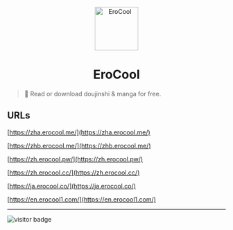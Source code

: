 <p align="center">
<img src="https://tellmeurl.com/erocool/logo.png" alt="EroCool" width="100">
</p>
<h1 align="center">EroCool</h1>

> 🍰 Read or download doujinshi & manga for free.

## URLs
[https://zha.erocool.me/](https://zha.erocool.me/)

[https://zhb.erocool.me/](https://zhb.erocool.me/)

[https://zh.erocool.pw/](https://zh.erocool.pw/)

[https://zh.erocool.cc/](https://zh.erocool.cc/)

[https://ja.erocool.co/](https://ja.erocool.co/)

[https://en.erocool1.com/](https://en.erocool1.com/)

---

![visitor badge](https://visitor-badge.glitch.me/badge?page_id=erocool.erocool)
